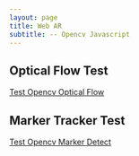 ```yaml
---
layout: page
title: Web AR
subtitle: -- Opencv Javascript
---
```


## Optical Flow Test

[Test Opencv Optical Flow](https://gggliuye.github.io/opencv_js/video_optical_flow.html)


## Marker Tracker Test

[Test Opencv Marker Detect](https://gggliuye.github.io/opencv_js/video_marker.html)
